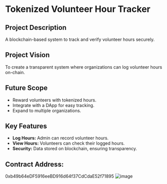 # Tokenized Volunteer Hour Tracker

## Project Description
A blockchain-based system to track and verify volunteer hours securely.

## Project Vision
To create a transparent system where organizations can log volunteer hours on-chain.

## Future Scope
- Reward volunteers with tokenized hours.
- Integrate with a DApp for easy tracking.
- Expand to multiple organizations.

## Key Features
- **Log Hours:** Admin can record volunteer hours.
- **View Hours:** Volunteers can check their logged hours.
- **Security:** Data stored on blockchain, ensuring transparency.

## Contract Address:
0xb49b64eDF5916eeBD916d64f37CdCdaE52f71895
![image](https://github.com/user-attachments/assets/419fef7e-c9ca-4f7a-bf4d-8a608b4038b6)
